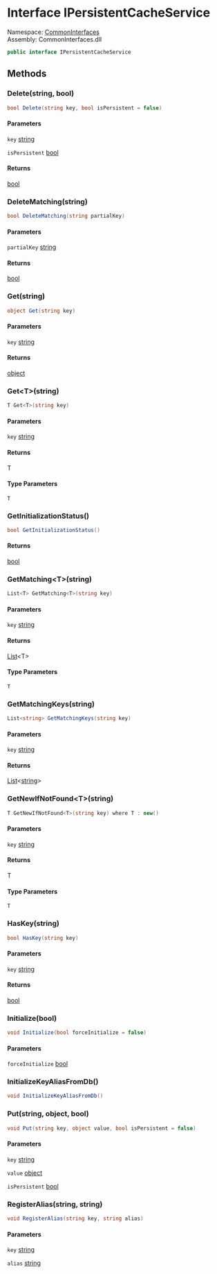 #  Interface IPersistentCacheService

Namespace: [CommonInterfaces](CommonInterfaces.md)  
Assembly: CommonInterfaces.dll  

```csharp
public interface IPersistentCacheService
```

## Methods

###  Delete\(string, bool\)

```csharp
bool Delete(string key, bool isPersistent = false)
```

#### Parameters

`key` [string](https://learn.microsoft.com/dotnet/api/system.string)

`isPersistent` [bool](https://learn.microsoft.com/dotnet/api/system.boolean)

#### Returns

 [bool](https://learn.microsoft.com/dotnet/api/system.boolean)

###  DeleteMatching\(string\)

```csharp
bool DeleteMatching(string partialKey)
```

#### Parameters

`partialKey` [string](https://learn.microsoft.com/dotnet/api/system.string)

#### Returns

 [bool](https://learn.microsoft.com/dotnet/api/system.boolean)

###  Get\(string\)

```csharp
object Get(string key)
```

#### Parameters

`key` [string](https://learn.microsoft.com/dotnet/api/system.string)

#### Returns

 [object](https://learn.microsoft.com/dotnet/api/system.object)

###  Get<T\>\(string\)

```csharp
T Get<T>(string key)
```

#### Parameters

`key` [string](https://learn.microsoft.com/dotnet/api/system.string)

#### Returns

 T

#### Type Parameters

`T` 

###  GetInitializationStatus\(\)

```csharp
bool GetInitializationStatus()
```

#### Returns

 [bool](https://learn.microsoft.com/dotnet/api/system.boolean)

###  GetMatching<T\>\(string\)

```csharp
List<T> GetMatching<T>(string key)
```

#### Parameters

`key` [string](https://learn.microsoft.com/dotnet/api/system.string)

#### Returns

 [List](https://learn.microsoft.com/dotnet/api/system.collections.generic.list\-1)<T\>

#### Type Parameters

`T` 

###  GetMatchingKeys\(string\)

```csharp
List<string> GetMatchingKeys(string key)
```

#### Parameters

`key` [string](https://learn.microsoft.com/dotnet/api/system.string)

#### Returns

 [List](https://learn.microsoft.com/dotnet/api/system.collections.generic.list\-1)<[string](https://learn.microsoft.com/dotnet/api/system.string)\>

###  GetNewIfNotFound<T\>\(string\)

```csharp
T GetNewIfNotFound<T>(string key) where T : new()
```

#### Parameters

`key` [string](https://learn.microsoft.com/dotnet/api/system.string)

#### Returns

 T

#### Type Parameters

`T` 

###  HasKey\(string\)

```csharp
bool HasKey(string key)
```

#### Parameters

`key` [string](https://learn.microsoft.com/dotnet/api/system.string)

#### Returns

 [bool](https://learn.microsoft.com/dotnet/api/system.boolean)

###  Initialize\(bool\)

```csharp
void Initialize(bool forceInitialize = false)
```

#### Parameters

`forceInitialize` [bool](https://learn.microsoft.com/dotnet/api/system.boolean)

###  InitializeKeyAliasFromDb\(\)

```csharp
void InitializeKeyAliasFromDb()
```

###  Put\(string, object, bool\)

```csharp
void Put(string key, object value, bool isPersistent = false)
```

#### Parameters

`key` [string](https://learn.microsoft.com/dotnet/api/system.string)

`value` [object](https://learn.microsoft.com/dotnet/api/system.object)

`isPersistent` [bool](https://learn.microsoft.com/dotnet/api/system.boolean)

###  RegisterAlias\(string, string\)

```csharp
void RegisterAlias(string key, string alias)
```

#### Parameters

`key` [string](https://learn.microsoft.com/dotnet/api/system.string)

`alias` [string](https://learn.microsoft.com/dotnet/api/system.string)

